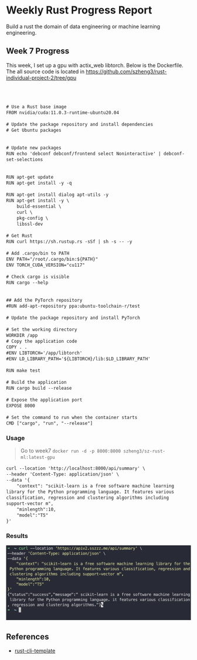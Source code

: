 # Weekly Rust Progress Report
Build a rust the domain of data engineering or machine learning engineering.


## Week 7 Progress
This week, I set up a gpu with actix_web libtorch. Below is the Dockerfile.
The all source code is located in https://github.com/szheng3/rust-individual-project-2/tree/gpu

```



# Use a Rust base image
FROM nvidia/cuda:11.0.3-runtime-ubuntu20.04

# Update the package repository and install dependencies
# Get Ubuntu packages


# Update new packages
RUN echo 'debconf debconf/frontend select Noninteractive' | debconf-set-selections


RUN apt-get update
RUN apt-get install -y -q

RUN apt-get install dialog apt-utils -y
RUN apt-get install -y \
    build-essential \
    curl \
    pkg-config \
    libssl-dev

# Get Rust
RUN curl https://sh.rustup.rs -sSf | sh -s -- -y

# Add .cargo/bin to PATH
ENV PATH="/root/.cargo/bin:${PATH}"
ENV TORCH_CUDA_VERSION="cu117"

# Check cargo is visible
RUN cargo --help


## Add the PyTorch repository
#RUN add-apt-repository ppa:ubuntu-toolchain-r/test

# Update the package repository and install PyTorch

# Set the working directory
WORKDIR /app
# Copy the application code
COPY . .
#ENV LIBTORCH='/app/libtorch'
#ENV LD_LIBRARY_PATH='${LIBTORCH}/lib:$LD_LIBRARY_PATH'

RUN make test

# Build the application
RUN cargo build --release

# Expose the application port
EXPOSE 8000

# Set the command to run when the container starts
CMD ["cargo", "run", "--release"]

```

### Usage
> Go to week7 `docker run -d -p 8000:8000 szheng3/sz-rust-ml:latest-gpu`


```
curl --location 'http://localhost:8000/api/summary' \
--header 'Content-Type: application/json' \
--data '{
    "context": "scikit-learn is a free software machine learning library for the Python programming language. It features various classification, regression and clustering algorithms including support-vector m",
    "minlength":10,
    "model":"T5"
}'
```
### Results
![image](./assets/log.png)

## References

* [rust-cli-template](https://github.com/kbknapp/rust-cli-template)
